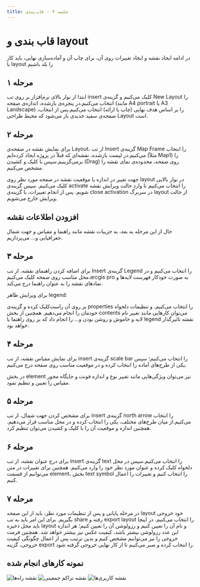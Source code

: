 ```yaml
---
title: جلسه ۴ - قاب‌بندی 
---
```

# قاب بندی و layout
در ادامه ایجاد نقشه و ایجاد تغییرات روی آن، برای چاپ آن و آماده‌سازی نهایی، باید کار با layout را بلد باشیم

## مرحله ۱
ابتدا از نوار بالای نرم‌افزار بر روی تب insert کلیک می‌کنیم و گزینه‌ی New Layout  را انتخاب می‌کنیم.در پنجره‌ی بازشده، اندازه‌ی صفحه (مانند A4 portrait یا A3 Landscape) را بر اساس هدف نهایی (چاپ یا ارائه) انتخاب می‌کنیم.پس از انتخاب، صفحه‌ی سفید جدیدی باز می‌شود که محیط طراحی Layout است.

## مرحله ۲
برای نمایش نقشه در صفحه‌ی Layout، از تب Insert گزینه‌ی Map Frame را انتخاب می‌کنیم.در لیست بازشده، نقشه‌ای که قبلاً در پروژه ایجاد کرده‌ایم (مثلاً Map1) را برمی‌گزینیم.سپس با کلیک و کشیدن (Drag) روی صفحه، محدوده‌ی نمای نقشه را مشخص می‌کنیم.

جهت تغییر در اندازه یا موقعیت نقشه در صفحه مورد نظر روی layout در نوار بالایی کلیک می‌کنیم.
سپس گزینه‌ی activate را انتخاب می‌کنیم تا وارد حالت ویرایش نقشه شویم.
پس از انجام تغییرات، با گزینه‌ی close activation در سربرگ layout از حالت ویرایش خارج می‌شویم.

## افزودن اطلاعات نقشه
حال از این مرحله به بعد، به جزییات نقشه مانند راهنما و مقیاس و جهت شمال جغرافیایی و... می‌پردازیم.

## مرحله ۳
برای اضافه کردن راهنمای نقشه، از تب  Insert گزینه‌ی Legend را انتخاب می‌کنیم و در محل مناسب روی صفحه کلیک می‌کنیم.arcgis pro به صورت خودکار فهرست لایه‌ها و نمادهای نقشه را به عنوان راهنما درج می‌کند.

برای ویرایش ظاهر legend:

بر روی آن راست‌کلیک کرده و گزینه‌ی properties را انتخاب می‌کنیم. و تنظیمات دلخواه خودمان را انجام می‌دهیم.
همچنین از بخش contents می‌توان کارهایی مانند تغییر نام لایه و خاموش و روشن بودن و... را انجام داد که بر روی راهنما یا legend نقشه تاثیرگذار خواهد بود.

## مرحله ۴
برای نمایش مقیاس نقشه، از تب insert گزینه‌ی scale bar را انتخاب می‌کنیم؛ سپس یکی از طرح‌های آماده  را انتخاب کرده و در موقعیت مناسب روی صفحه درج می‌کنیم.

در بخش element نیز می‌توان ویژگی‌هایی مانند تغییر نوع و اندازه فونت و جایگاه محور مقیاس را تعیین و تنظیم نمود.

## مرحله ۵
برای مشخص کردن جهت شمال، از تب insert گزینه‌ی north arrow را انتخاب می‌کنیم.از میان طرح‌های مختلف، یکی را انتخاب کرده و در محل مناسب قرار می‌دهیم. همچنین اندازه و موقعیت آن را با کلیک و کشیدن می‌توان تنظیم کرد.

## مرحله ۶
برای درج عنوان نقشه، از تب insert گزینه‌ی text را انتخاب می‌کنیم.سپس در محل دلخواه کلیک کرده و عنوان مورد نظر خود را وارد می‌کنیم. همچنین برای تغییرات در متن می‌توانیم از قسمت element، بخش text symbol را انتخاب کنیم و تغییرات را اعمال کنیم.

## مرحله ۷
در مرحله پایانی و پس از تنظیمات مورد نظر، باید از این صفحه layout خود خروجی بگیریم. برای این امر باید به تب share رفته و export layout را انتخاب می‌کنیم. در اینجا باید محل ذخیره layout و نام آن را تعیین کنیم و رزولوشن آن را تعیین کنیم؛ هر اندازه این عدد رزولوشن بیشتر باشد، کیفیت عکس نیز بیشتر خواهد شد. همچنین فرمت خروجی را نیز می‌توانیم مشخص کنیم و بدین ترتیب پس از اعمال چگونگی کیفیت خروجی، گزینه export را انتخاب کرده و صبر می‌کنیم تا از کار نهایی خروجی گرفته شود.

## نمونه کارهای انجام شده
![نقشه راه‌ها](https://www.dropbox.com/scl/fi/zrl1hlp3rvdzbfokibbhu/photo_1404-07-28-00.09.48.jpeg?rlkey=5thwqzpqwnsheaozqcfodem0v&st=ztcdmvdo&dl=0)
![نقشه تراکم جمعیتی](https://www.dropbox.com/scl/fi/ob422kzm4rf2r2d924uf6/photo_1404-07-28-00.09.51.jpeg?rlkey=00kci3tuoorjdvjzufpjzq09v&st=m0j0whsl&dl=0)
![نقشه کاربری‌ها](https://www.dropbox.com/scl/fi/7d6id9z3cykpf5k4ond4n/photo_1404-07-28-00.09.57.jpeg?rlkey=tjmwfhfv5d1fte85lgjsrautn&st=3uguz3fp&dl=0)
